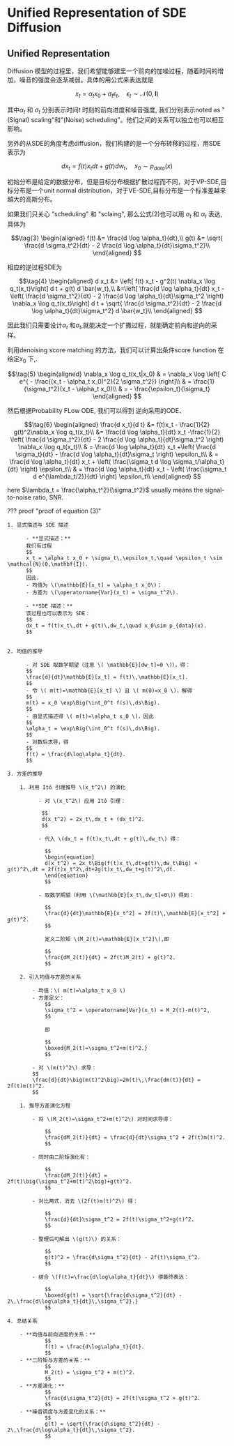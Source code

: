 # Unified Representation of SDE Diffusion

## Unified Representation

Diffusion 模型的过程里，我们希望能够建里一个前向的加噪过程，随着时间的增加，噪音的强度会逐渐减弱。具体的用公式来表达就是

$$\tag{1}x_t = \alpha_t x_0 + \sigma_t \epsilon_t,\quad \epsilon_t \sim \mathcal{N}(0, \mathbf{I})$$

其中$\alpha_t$ 和 $\sigma_t$ 分别表示时间$t$ 时刻的前向进度和噪音强度, 我们分别表示noted as "(Signal) scaling"和"(Noise) scheduling"。他们之间的关系可以独立也可以相互影响。

另外的从SDE的角度考虑diffusion，我们构建的是一个分布转移的过程，用SDE表示为

$$\tag{2} d x_t = f(t) x_t d t + g(t) d w_t,\quad x_0 \sim p_{data}(x)$$

初始分布是给定的数据分布，但是目标分布根据扩散过程而不同，对于VP-SDE,目标分布是一个unit normal distribution，对于VE-SDE,目标分布是一个标准差越来越大的高斯分布。

如果我们只关心 ”scheduling" 和 "sclaing", 那么公式(2)也可以用 $\sigma_t$ 和 $\alpha_t$ 表达,具体为

$$\tag{3}
\begin{aligned}
f(t) &= \frac{d \log \alpha_t}{dt},\\
g(t) &= \sqrt{ \frac{d  \sigma_t^2}{dt} - 2 \frac{d \log \alpha_t}{dt}\sigma_t^2}\\
\end{aligned}
$$

相应的逆过程SDE为

$$\tag{4}
\begin{aligned}
d x_t &= \left[ f(t) x_t - g^2(t) \nabla_x \log q_t(x_t)\right] d t + g(t) d \bar{w_t},\\
&=\left[ \frac{d \log \alpha_t}{dt} x_t - \left( \frac{d  \sigma_t^2}{dt} - 2 \frac{d \log \alpha_t}{dt}\sigma_t^2 \right) \nabla_x \log q_t(x_t)\right] d t + \sqrt{ \frac{d  \sigma_t^2}{dt} - 2 \frac{d \log \alpha_t}{dt}\sigma_t^2} d \bar{w_t}\\
\end{aligned}
$$

因此我们只需要设计$\alpha_t$ 和$\sigma_t$,就能决定一个扩撒过程，就能确定前向和逆向的采样。

利用denoising score matching 的方法，我们可以计算出条件score function 在给定$x_0$ 下,.

$$\tag{5}
\begin{aligned}
\nabla_x \log q_t(x_t|x_0) & = \nabla_x \log \left[ C e^{ - \frac{(x_t - \alpha_t x_0)^2}{2 \sigma_t^2}} \right]\\
& = \frac{1}{\sigma_t^2}(x_t - \alpha_t x_0)\\
& = - \frac{\epsilon_t}{\sigma_t}
\end{aligned}
$$

然后根据Probability FLow ODE, 我们可以得到 逆向采用的ODE、

$$\tag{6}
\begin{aligned}
\frac{d x_t}{d t} &= f(t)x_t - \frac{1}{2} g(t)^2\nabla_x \log q_t(x_t)\\
&= \frac{d \log \alpha_t}{dt} x_t -\frac{1}{2} \left( \frac{d  \sigma_t^2}{dt} - 2 \frac{d \log \alpha_t}{dt}\sigma_t^2 \right) \nabla_x \log q_t(x_t)\\
& = \frac{d \log \alpha_t}{dt} x_t  +\left(  \frac{d  \sigma_t}{dt} -  \frac{d \log \alpha_t}{dt}\sigma_t \right) \epsilon_t\\
& = \frac{d \log \alpha_t}{dt} x_t + \left( \frac{\sigma_t d \log \sigma_t/\alpha_t}{dt} \right) \epsilon_t\\
& = \frac{d \log \alpha_t}{dt} x_t - \left( \frac{\sigma_t d e^{\lambda_t/2}}{dt} \right) \epsilon_t\\
\end{aligned}
$$

here $\lambda_t = \frac{\alpha_t^2}{\sigma_t^2}$ usually means the signal-to-noise ratio, SNR.

??? proof "proof of equation (3)"

    1. 显式描述与 SDE 描述

          - **显式描述：**
          我们有过程
          $$
          x_t = \alpha_t x_0 + \sigma_t\,\epsilon_t,\quad \epsilon_t \sim \mathcal{N}(0,\mathbf{I}).
          $$
          因此，
          - 均值为 \(\mathbb{E}[x_t] = \alpha_t x_0\)；
          - 方差为 \(\operatorname{Var}(x_t) = \sigma_t^2\).

          - **SDE 描述：**
          该过程也可以表示为 SDE：
          $$
          dx_t = f(t)x_t\,dt + g(t)\,dw_t,\quad x_0\sim p_{data}(x).
          $$


    2. 均值的推导

          - 对 SDE 取数学期望（注意 \( \mathbb{E}[dw_t]=0 \)），得：
          $$
          \frac{d}{dt}\mathbb{E}[x_t] = f(t)\,\mathbb{E}[x_t].
          $$
          - 令 \( m(t)=\mathbb{E}[x_t] \) 且 \( m(0)=x_0 \)，解得
          $$
          m(t) = x_0 \exp\Big(\int_0^t f(s)\,ds\Big).
          $$
          - 由显式描述得 \( m(t)=\alpha_t x_0 \)，因此
          $$
          \alpha_t = \exp\Big(\int_0^t f(s)\,ds\Big).
          $$
          - 对数后求导，得
          $$
          f(t) = \frac{d\log\alpha_t}{dt}.
          $$

    3. 方差的推导

        1. 利用 Itô 引理推导 \(x_t^2\) 的演化

              - 对 \(x_t^2\) 应用 Itô 引理：

               $$
               d(x_t^2) = 2x_t\,dx_t + (dx_t)^2.
               $$

              - 代入 \(dx_t = f(t)x_t\,dt + g(t)\,dw_t\) 得：

                $$
                \begin{equation}
                d(x_t^2) = 2x_t\Big(f(t)x_t\,dt+g(t)\,dw_t\Big) + g(t)^2\,dt = 2f(t)x_t^2\,dt+2g(t)x_t\,dw_t+g(t)^2\,dt.
                \end{equation}
                $$

              - 取数学期望（利用 \(\mathbb{E}[x_t\,dw_t]=0\)）得到：

                $$
                \frac{d}{dt}\mathbb{E}[x_t^2] = 2f(t)\,\mathbb{E}[x_t^2] + g(t)^2.
                $$

                定义二阶矩 \(M_2(t)=\mathbb{E}[x_t^2]\),即

                $$
                \frac{dM_2(t)}{dt} = 2f(t)M_2(t) + g(t)^2.
                $$

        2. 引入均值与方差的关系

            - 均值：\( m(t)=\alpha_t x_0 \)
            - 方差定义：
                $$
                \sigma_t^2 = \operatorname{Var}(x_t) = M_2(t)-m(t)^2,
                $$

                即

                $$
                \boxed{M_2(t)=\sigma_t^2+m(t)^2.}
                $$

            - 对 \(m(t)^2\) 求导：
            $$
            \frac{d}{dt}\big(m(t)^2\big)=2m(t)\,\frac{dm(t)}{dt} = 2f(t)m(t)^2.
            $$

        1. 推导方差演化方程

            - 将 \(M_2(t)=\sigma_t^2+m(t)^2\) 对时间求导得：

                $$
                \frac{dM_2(t)}{dt} = \frac{d}{dt}\sigma_t^2 + 2f(t)m(t)^2.
                $$

            - 同时由二阶矩演化有：

                $$
                \frac{dM_2(t)}{dt} = 2f(t)\big(\sigma_t^2+m(t)^2\big)+g(t)^2.
                $$

            - 对比两式，消去 \(2f(t)m(t)^2\) 得：

                $$
                \frac{d}{dt}\sigma_t^2 = 2f(t)\sigma_t^2+g(t)^2.
                $$

            - 整理后可解出 \(g(t)\) 的关系：

                $$
                g(t)^2 = \frac{d\sigma_t^2}{dt} - 2f(t)\sigma_t^2.
                $$

            - 结合 \(f(t)=\frac{d\log\alpha_t}{dt}\) 得最终表达：

                $$
                \boxed{g(t) = \sqrt{\frac{d\sigma_t^2}{dt} - 2\,\frac{d\log\alpha_t}{dt}\,\sigma_t^2}.}
                $$

    4. 总结关系

        - **均值与前向进度的关系：**
                $$
                f(t) = \frac{d\log\alpha_t}{dt}.
                $$
        - **二阶矩与方差的关系：**
                $$
                M_2(t) = \sigma_t^2 + m(t)^2.
                $$
        - **方差演化：**
                $$
                \frac{d\sigma_t^2}{dt} = 2f(t)\sigma_t^2 + g(t)^2.
                $$
        - **噪音调度与方差变化的关系：**
                $$
                g(t) = \sqrt{\frac{d\sigma_t^2}{dt} - 2\,\frac{d\log\alpha_t}{dt}\,\sigma_t^2}.
                $$
